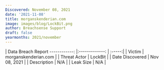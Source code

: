 ```yaml
---
Discovered: November 08, 2021
date: '2021-11-08'
title: morganskenderian.com
image: images/blog/LockBit.png
author: Breachsense Support
draft: false
yearmonths: 2021/november
---
```



| Data Breach Report
------------:   |:-------------:    | :-----:|
| Victim    | morganskenderian.com      | 
| Threat Actor    | LockBit      | 
| Date Discovered    | Nov 08, 2021      | 
| Description    | N/A      | 
| Leak Size    | N/A      | 

